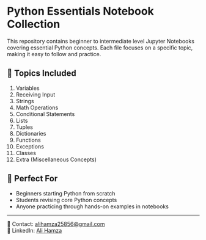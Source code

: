 # Python Essentials Notebook Collection

This repository contains beginner to intermediate level Jupyter Notebooks covering essential Python concepts. Each file focuses on a specific topic, making it easy to follow and practice.

## 📘 Topics Included
1. Variables  
2. Receiving Input  
3. Strings  
4. Math Operations  
5. Conditional Statements  
6. Lists  
7. Tuples  
8. Dictionaries  
9. Functions  
10. Exceptions  
11. Classes  
12. Extra (Miscellaneous Concepts)

## 🚀 Perfect For
- Beginners starting Python from scratch  
- Students revising core Python concepts  
- Anyone practicing through hands-on examples in notebooks

---

📧 Contact: [alihamza25856@gmail.com](mailto:alihamza25856@gmail.com)  
🔗 LinkedIn: [Ali Hamza](https://www.linkedin.com/in/ali-hamza-27082a363/)
